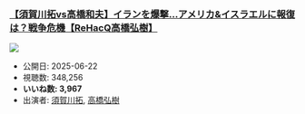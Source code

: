 ### [【須賀川拓vs高橋和夫】イランを爆撃…アメリカ&イスラエルに報復は？戦争危機【ReHacQ高橋弘樹】](https://www.youtube.com/watch?v=SmKgt5up4xA)
[![](https://img.youtube.com/vi/SmKgt5up4xA/sddefault.jpg)](https://www.youtube.com/watch?v=SmKgt5up4xA)
-   公開日: 2025-06-22
-   視聴数: 348,256
-   **いいね数: 3,967**
-   出演者: [須賀川拓](/rehacq_fan/people/須賀川拓 "wikilink"), [高橋弘樹](/rehacq_fan/people/高橋弘樹 "wikilink")
